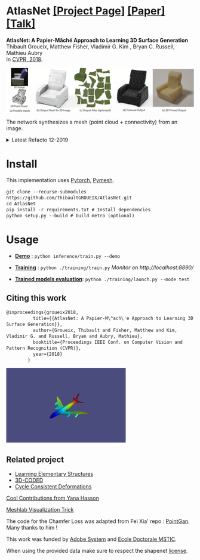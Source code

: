 # AtlasNet [[Project Page]](http://imagine.enpc.fr/~groueixt/atlasnet/) [[Paper]](https://arxiv.org/abs/1802.05384) [[Talk]](http://imagine.enpc.fr/~groueixt/atlasnet/atlasnet_slides_spotlight_CVPR.pptx)

**AtlasNet: A Papier-Mâché Approach to Learning 3D Surface Generation** <br>
Thibault Groueix,  Matthew Fisher, Vladimir G. Kim , Bryan C. Russell, Mathieu Aubry  <br>
In [CVPR, 2018](http://cvpr2018.thecvf.com/).


![teaser](doc/pictures/teaser.small.png)  

The network synthesizes a mesh (point cloud + connectivity) from an image.

<details><summary> Latest Refacto 12-2019  </summary>
- [x] Factorize Single View Reconstruction and autoencoder in same class <br>
- [x] Factorise Square and Sphere template in same class<br>
- [x] Add latent vector as bias after first layer(30% speedup) <br>
- [x] Remove last th in decoder <br>
- [x] Make large .pth tensor with all pointclouds in cache(drop the nasty Chunk_reader) <br>
- [x] Make-it multi-gpu <br>
- [x] Add netvision visualization of the results <br>
- [x] Rewrite main script object-oriented  <br>
- [x] Check that everything works in latest pytorch version <br>
- [x] Add more layer by default and flag for the number of layers and hidden neurons <br>
- [x] Add a flag to generate a mesh directly <br>
- [x] Add a python setup install <br>
- [x] Make sure GPU are used at 100% <br>
- [x] Add f-score in Chamfer + report f-score <br>
- [x] Get rid of shapenet_v2 data and use v1! <br>
- [x] Fix path issues no more sys.path.append <br>
- [x] Preprocess shapenet 55 and add it in dataloader <br>
- [x] Make minimal dependencies <br>
</details>



# Install

This implementation uses [Pytorch](http://pytorch.org/), [Pymesh](https://github.com/PyMesh/PyMesh). 

```shell
git clone --recurse-submodules https://github.com/ThibaultGROUEIX/AtlasNet.git
cd AtlasNet 
pip install -r requirements.txt # Install dependencies
python setup.py --build # build metro (optional)
```



# Usage

* **[Demo](./doc/demo.md)** :    ```python inference/train.py --demo```

* **[Training](./doc/training.md)** :  ```python ./training/train.py```  *Monitor on  http://localhost:8890/*

* **[Trained models evaluation](./doc/training.md)**:  ```python ./training/launch.py --mode test```

  

## Citing this work

```
@inproceedings{groueix2018,
          title={{AtlasNet: A Papier-M\^ach\'e Approach to Learning 3D Surface Generation}},
          author={Groueix, Thibault and Fisher, Matthew and Kim, Vladimir G. and Russell, Bryan and Aubry, Mathieu},
          booktitle={Proceedings IEEE Conf. on Computer Vision and Pattern Recognition (CVPR)},
          year={2018}
        }
```

![result](doc/pictures/plane.gif)


## Related project

*  [Learning Elementary Structures](https://github.com/TheoDEPRELLE/AtlasNetV2)
*  [3D-CODED](https://github.com/ThibaultGROUEIX/3D-CODED)
*  [Cycle Consistent Deformations](https://github.com/ThibaultGROUEIX/CycleConsistentDeformation)




[Cool Contributions from Yana Hasson](./doc/contributions.md)

[Meshlab Visualization Trick](./doc/meshlab.md)

The code for the Chamfer Loss was adapted from Fei Xia' repo : [PointGan](https://github.com/fxia22/pointGAN). Many thanks to him !

This work was funded by [Adobe System](https://github.com/fxia22/pointGAN) and [Ecole Doctorale MSTIC](http://www.univ-paris-est.fr/fr/-ecole-doctorale-mathematiques-et-stic-mstic-ed-532/).

When using the provided data make sure to respect the shapenet [license](https://shapenet.org/terms).

